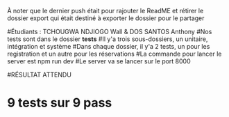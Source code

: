 À noter que le dernier push était pour rajouter le ReadME et rétirer le dossier export qui était destiné à exporter le dossier pour le partager

#Étudiants : TCHOUGWA NDJIOGO Wall & DOS SANTOS Anthony
#Nos tests sont dans le dossier __tests__
#Il y'a trois sous-dossiers, un unitaire, intégration et système
#Dans chaque dossier, il y'a 2 tests, un pour les registration et un autre pour les réservations 
#La commande pour lancer le server est npm run dev
#Le server va se lancer sur le port 8000

#RÉSULTAT ATTENDU
# 9 tests sur 9 pass
